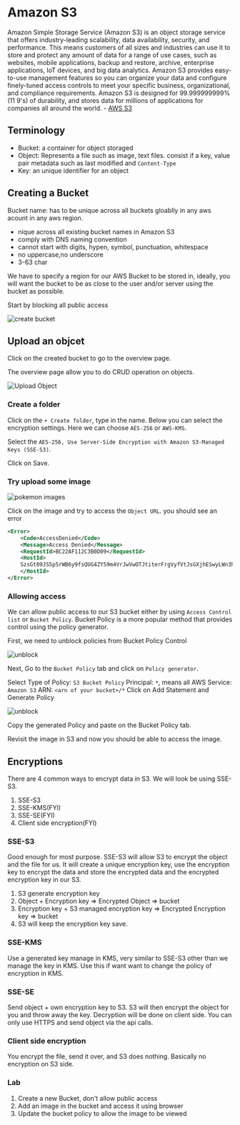 # Amazon S3

Amazon Simple Storage Service (Amazon S3) is an object storage service that offers industry-leading scalability, data availability, security, and performance. This means customers of all sizes and industries can use it to store and protect any amount of data for a range of use cases, such as websites, mobile applications, backup and restore, archive, enterprise applications, IoT devices, and big data analytics. Amazon S3 provides easy-to-use management features so you can organize your data and configure finely-tuned access controls to meet your specific business, organizational, and compliance requirements. Amazon S3 is designed for 99.999999999% (11 9's) of durability, and stores data for millions of applications for companies all around the world. - [AWS S3](https://aws.amazon.com/s3/)

## Terminology

- Bucket: a container for object storaged
- Object: Represents a file such as image, text files. consist if a key, value pair metadata such as last modified and `Content-Type`
- Key: an unique identifier for an object

## Creating a Bucket

Bucket name: has to be unique across all buckets gloablly in any aws acount in any aws region.

- nique across all existing bucket names in Amazon S3
- comply with DNS naming convention
- cannot start with digits, hypen, symbol, punctuation, whitespace
- no uppercase,no underscore
- 3-63 char

We have to specify a region for our AWS Bucket to be stored in, ideally, you will want the bucket to be as close to the user and/or server using the bucket as possible.

Start by blocking all public access

![create bucket](_media/s3_create_bucket.png)

## Upload an objcet

Click on the created bucket to go to the overview page.

The overview page allow you to do CRUD operation on objects.

![Upload Object](_media/s3_overview.png)

### Create a folder

Click on the `+ Create folder`, type in the name. Below you can select the encryption settings. Here we can choose `AES-256` or `AWS-KMS`.

Select the `AES-256, Use Server-Side Encryption with Amazon S3-Managed Keys (SSE-S3)`.

Click on Save.

### Try upload some image

![pokemon images](_media/s3_pokemon_images.png)

Click on the image and try to access the `Object URL`. you should see an error

```xml
<Error>
	<Code>AccessDenied</Code>
	<Message>Access Denied</Message>
	<RequestId>BC22AF112C3B0D09</RequestId>
	<HostId>
	SzsGt09JS5p5rWB6y9fsQUG4ZY59m4VrJwVwOTJtiterFrgVyfVtJsGXjhESwyLWn3hIcQOxOLQ=
	</HostId>
</Error>
```

### Allowing access

We can allow public access to our S3 bucket either by using `Access Control list` or `Bucket Policy`. Bucket Policy is a more popular method that provides control using the policy generator.

First, we need to unblock policies from Bucket Policy Control

![unblock](_media/s3_unblock_bucket_policy.png)

Next, Go to the `Bucket Policy` tab and click on `Policy generator`.

Select Type of Policy: `S3 Bucket Policy`
Principal: `*`, means all
AWS Service: `Amazon S3`
ARN: `<arn of your bucket>/*`
Click on Add Statement and Generate Policy

![unblock](_media/s3_policy_generator.png)

Copy the generated Policy and paste on the Bucket Policy tab.

Revisit the image in S3 and now you should be able to access the image.

## Encryptions

There are 4 common ways to encrypt data in S3. We will look be using SSE-S3.

1. SSE-S3
2. SSE-KMS(FYI)
3. SSE-SE(FYI)
4. Client side encryption(FYI)

### SSE-S3

Good enough for most purpose. SSE-S3 will allow S3 to encrypt the object and the file for us. It will create a unique encryption key, use the encryption key to encrypt the data and store the encrypted data and the encrypted encryption key in our S3.

1. S3 generate encryption key
2. Object + Encryption key => Encrypted Object => bucket
3. Encryption key + S3 managed encryption key => Encrypted Encryption key => bucket
4. S3 will keep the encryption key save.

### SSE-KMS

Use a generated key manage in KMS, very similar to SSE-S3 other than we manage the key in KMS. Use this if want want to change the policy of encryption in KMS.

### SSE-SE

Send object + own encryption key to S3. S3 will then encrypt the object for you and throw away the key. Decryption will be done on client side. You can only use HTTPS and send object via the api calls.

### Client side encryption

You encrypt the file, send it over, and S3 does nothing. Basically no encryption on S3 side.

### Lab

1. Create a new Bucket, don't allow public access
2. Add an image in the bucket and access it using browser
3. Update the bucket policy to allow the image to be viewed
